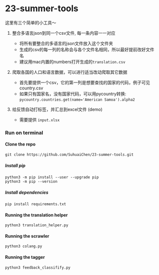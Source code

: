 # 23-summer-tools

这里有三个简单的小工具～
1. 整合多语言json到同一个csv文件, 每一条内容一一对应 
   - 将所有要整合的多语言的json文件放入这个文件夹
   - 生成的csv的每一列的名称会与各个文件名相同，所以最好提前改好文件名
   - 建议用mac内置的numbers打开生成的`translation.csv`

2. 爬取各国的人口和语言数据，可以进行适当改动爬取其它数据
   - 首先要提供一个csv，它的第一列是想要查找的国家的代码，例子可见country.csv
   - 如果只有国家名，没有国家代码，可以用pycountry转换: ``pycountry.countries.get(name='American Samoa').alpha2``

3. 给反馈自动打标签，并汇总到excel文件 (demo)
   - 需要提供 `input.xlsx`

### Run on terminal

#### Clone the repo

```
git clone https://github.com/SuhuaiChen/23-summer-tools.git
```

##### Install pip
```
python3 -m pip install --user --upgrade pip
python3 -m pip --version
```

##### Install dependencies
```
pip install requirements.txt
```

#### Running the translation helper
```
python3 translation_helper.py
```

#### Running the scrawler
```
python3 colang.py
```

#### Running the tagger
```
python3 feedback_classifify.py
```
